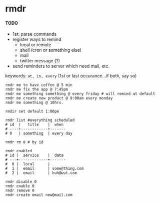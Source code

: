 # rmdr

#### TODO
+ 1st: parse commands
+ register ways to remind
  + local or remote
  + shell (cron or something else)
  + mail
  + twitter message (?)
+ send reminders to server which need mail, etc.

keywords: `at, in, every` (1st or last occurance...if both, say so)

```
rmdr me to have coffee @ 5 min
rmdr me fix the app @ 7:45pm
rmdr me something something @ every friday # will remind at default
rmdr me create new product @ 9:00am every monday
rmdr me something @ 10hrs.

rmdir set default 1:00pm

rmdr list #everything scheduled
# id  |   title    |  when
# ----+------------+-------
# 0   | something  | every day

rmdr rm 0 # by id

rmdr enabled
# id |  service    |  data
# ---+-------------+-------
#  0 |  local      |       
#  1 |  email      | some@thing.com
#  2 |  email      | huh@wut.com

rmdr disable 0
rmdr enable 0
rmdr remove 0
rmdr create email new@mail.com
```
